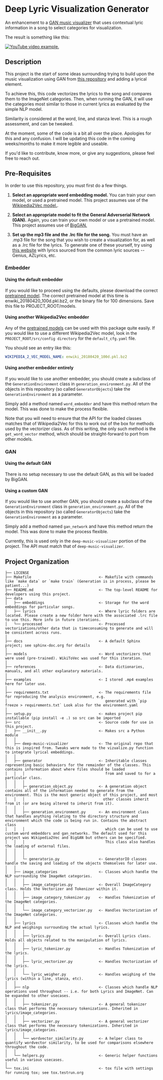 # Deep Lyric Visualization Generator

An enhancement to a [GAN music visualizer](https://github.com/msieg/deep-music-visualizer) that uses contextual lyric information
in a song to select categories for visualization.

The result is something like this:

 [![YouTube video example.](https://img.youtube.com/vi/kkpWfGzoems/0.jpg)](https://www.youtube.com/watch?v=kkpWfGzoems)

## Description

This project is the start of some ideas surrounding trying to build upon the
 music visualization using GAN from [this repository](https://github.com/msieg/deep-music-visualizer) and adding a lyrical element.

To achieve this, this code vectorizes the lyrics to the song and compares them
to the ImageNet categories. Then, when running the GAN, it will use the categories
most similar to those in current lyrics as evaluated by the simple NLP model.

Similarity is considered at the word, line, and stanza level. This is a rough
assessment, and can be tweaked.

At the moment, some of the code is a bit all over the place. Apologies for this
and any confusion. I will be updating this code in the coming weeks/months
to make it more legible and useable.

If you'd like to contribute, know more, or give any suggestions, please feel
free to reach out.

## Pre-Requisites


In order to use this repository, you must first do a few things.

1. **Select an appropriate word embedding model.** You can train your own model, or
used a pretrained model. This project assumes use of the [Wikipedia2Vec model.](https://wikipedia2vec.github.io/wikipedia2vec).

2. **Select an appropriate model to fit the General Adverserial Network (GAN).**
Again, you can train your own model or use a pretrained model. This project
 assumes use of [BigGAN.](https://arxiv.org/abs/1809.11096)

3. **Set up the mp3 file and the .lrc file for the song.** You must have an .mp3
file for the song that you wish to create a visualization for, as well as a
.lrc file for the lyrics. To generate one of these yourself, try using
[this website](https://lrcgenerator.com/) with lyrics sourced from the common
lyric sources -- Genius, AZLyrics, etc.

### Embedder

#### Using the default embedder

If you would like to proceed using the defaults, please download the correct
[pretrained model](https://wikipedia2vec.github.io/wikipedia2vec/pretrained/).
The correct pretrained model at this time is enwiki_20180420_100d.pkl.bz2, or
the binary file for 100 dimensions. Save this file to PROJECT_ROOT/models.

#### Using another Wikipedia2Vec embedder

Any of the [pretrained models](https://wikipedia2vec.github.io/wikipedia2vec/pretrained/) can be used with this package quite easily.
If you would like to use a different Wikipedia2Vec model, look in the
`PROJECT_ROOT/src/config directory` for the `default_cfg.yaml` file.

You should see an entry like this:

```yaml
WIKIPEDIA_2_VEC_MODEL_NAME: enwiki_20180420_100d.pkl.bz2
```

#### Using another embedder entirely

If you would like to use another embedder, you should create a subclass of the
`GenerationEnvironment` class in `generation_environment.py`. All of the
objects in this repository (so called `GeneratorObjects`) take the
`GenerationEnvironment` as a parameter.

Simply add a method named `word_embedder` and have this method return the model.
This was done to make the process flexible.

Note that you will need to ensure that the API for the loaded classes matches
that of Wikipedia2Vec for this to work out of the box for methods used by the
vectorizer class. As of this writing, the only such method is the
`get_word_vector` method, which should be straight-forward to port from
other models.

### GAN

#### Using the default GAN

There is no setup necessary to use the default GAN, as this will be loaded by
BigGAN.

#### Using a custom GAN

If you would like to use another GAN, you should create a subclass of the
`GenerationEnvironment` class in `generation_environment.py`. All of the
objects in this repository (so called `GeneratorObjects`) take the
`GenerationEnvironment` as a parameter.

Simply add a method named `gan_network` and have this method return the model.
This was done to make the process flexible.

Currently, this is used only in the `deep-music-visualizer` portion of the
project. The API must match that of `deep-music-visualizer`.

## Project Organization
```
├── LICENSE
├── Makefile                               <- Makefile with commands like `make data` or `make train` (Generation is in process, please be patient...)
├── README.md                              <- The top-level README for developers using this project.
├── data
│   ├── embeddings                         <- Storage for the word embeddings for particular songs.
│   ├── lyrics                             <- Where lyric folders are located. Please create a new folder here with the associated .lrc file to use this. More info in future iterations.
│   └── processed                          <- Processed vectorizations/other data that is timeconsuming to generate and will be consistent across runs.
│
├── docs                                   <- A default Sphinx project; see sphinx-doc.org for details
│
├── models                                 <- Word vectorizers that were used (pre-trained). WikiToVec was used for this iteration.
│
├── references                             <- Data dictionaries, manuals, and all other explanatory materials.
│
├── examples                               <- I stored .mp4 examples here for later use.
│
├── requirements.txt                       <- The requirements file for reproducing the analysis environment, e.g.
│                                             generated with `pip freeze > requirements.txt` Look also for the environment.yaml
│
├── setup.py                               <- makes project pip installable (pip install -e .) so src can be imported
├── src                                    <- Source code for use in this project.
│   ├── __init__.py                        <- Makes src a Python module
│   │
│   ├── deep-music-visualizer              <- The original repo that this is inspired from. Tweaks were made to the vizualize.py function to integrate lyrical embeddings.
│   │
│   ├── generator                          <- Inheritable classes representing basic behaviors for the remainder of the classes. This contains information about where files should be loaded
│   │   │                                     from and saved to for a particular class.
│   │   │
│   │   ├─ generation_object.py            <- A generation object contains all of the information needed to generate from the environment. This is the most generic object of this project, and most
│   │   │                                    other classes inherit from it (or are being altered to inherit from it).
│   │   │
│   │   ├── generation_environment.py      <- An environment class that handles anything relating to the directory structure and environment which the code is being run in. Contains the abstract class
│   │   │                                     which can be used to use custom word embeddors and gan_networks. The default used for this project was Wikipedia2Vec and BigGAN but others can be specified.
│   │   │                                     This class also handles the loading of external files.
│   │   │
│   │   │
│   │   └─ generatorio.py                  <- GeneratorIO classes handle the saving and loading of the objects themselves for later use.
│   │
│   ├── image_categories                   <- Classes which handle the NLP surrounding the ImageNet categories.
│   │   │
│   │   ├── image_categories.py            <- Overall ImageCategory class. Holds the Vectorizer and Tokenizer within it.
│   │   │
│   │   ├── image_category_tokenizer.py    <- Handles Tokenization of the ImageNet categories.
│   │   │
│   │   └── image_category_vectorizer.py   <- Handles Vectorization of the ImageNet categories.
│   │
│   ├── lyrics                             <- Classes which handle the NLP and weighings surrounding the actual lyrics.
│   │   │
│   │   ├── lyrics.py                      <- Overall Lyrics class. Holds all objects related to the manipulation of lyrics.
│   │   │
│   │   ├── lyric_tokenizer.py             <- Handles Tokenization of the lyrics.
│   │   │
│   │   ├── lyric_vectorizer.py            <- Handles Vectorization of the lyrics.
│   │   │
│   │   └── lyric_weigher.py               <- Handles weighing of the lyrics (within a line, stanza, etc).
│   │
│   ├── nlp                                <- Classes which handle NLP operations used throughout -- i.e. for both Lyrics and ImageNet. Can be expanded to other usecases.
│   │   │
│   │   ├── tokenizer.py                   <- A general tokenizer class that performs the necessary tokenizations. Inherited in lyrics/image_categories.
│   │   │
│   │   ├── vectorizer.py                  <- A general vectorizer class that performs the necessary tokenizations. Inherited in lyrics/image_categories.
│   │   │
│   │   └── wordvector_similarity.py       <- A helper class to quantify wordvector similarity, to be used for comparisons elsewhere throughout the code.
│   │
│   └── helpers.py                         <- Generic helper functions useful in various usecases.
│
└── tox.ini                                <- tox file with settings for running tox; see tox.testrun.org
```